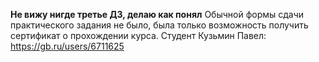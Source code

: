 **Не вижу нигде третье ДЗ, делаю как понял**
Обычной формы сдачи практического задания не было, была только возможность получить сертификат о прохождении курса.
Студент Кузьмин Павел: https://gb.ru/users/6711625

